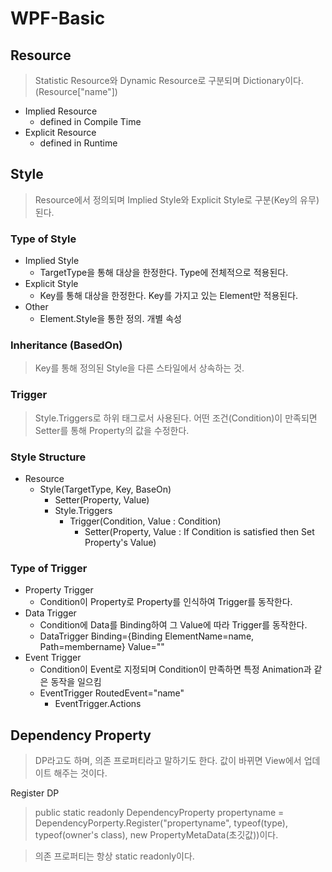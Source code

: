 WPF-Basic
===
Resource
---
> Statistic Resource와 Dynamic Resource로 구분되며 Dictionary이다.(Resource["name"])   
+ Implied Resource
    + defined in Compile Time
+ Explicit Resource
    + defined in Runtime
   
Style
---
> Resource에서 정의되며 Implied Style와 Explicit Style로 구분(Key의 유무)된다.
   
### Type of Style
+ Implied Style
    + TargetType을 통해 대상을 한정한다. Type에 전체적으로 적용된다.
+ Explicit Style
    + Key를 통해 대상을 한정한다. Key를 가지고 있는 Element만 적용된다.
+ Other
    + Element.Style을 통한 정의. 개별 속성

### Inheritance (BasedOn)
> Key를 통해 정의된 Style을 다른 스타일에서 상속하는 것.
   
### Trigger
> Style.Triggers로 하위 태그로서 사용된다. 어떤 조건(Condition)이 만족되면 Setter를 통해 Property의 값을 수정한다.
   
### Style Structure
+ Resource
    + Style(TargetType, Key, BaseOn)
        + Setter(Property, Value)
        + Style.Triggers
            + Trigger(Condition, Value : Condition)
                + Setter(Property, Value : If Condition is satisfied then Set Property's Value)

### Type of Trigger
+ Property Trigger
    + Condition이 Property로 Property를 인식하여 Trigger를 동작한다.
+ Data Trigger
    + Condition에 Data를 Binding하여 그 Value에 따라 Trigger를 동작한다.
    + DataTrigger Binding={Binding ElementName=name, Path=membername} Value=""
+ Event Trigger
    + Condition이 Event로 지정되며 Condition이 만족하면 특정 Animation과 같은 동작을 일으킴
    + EventTrigger RoutedEvent="name"
        + EventTrigger.Actions

Dependency Property
---
> DP라고도 하며, 의존 프로퍼티라고 말하기도 한다. 값이 바뀌면 View에서 업데이트 해주는 것이다.

Register DP
> public static readonly DependencyProperty propertyname = DependencyPorperty.Register("propertyname", typeof(type), typeof(owner's class), new PropertyMetaData(초깃값))이다.
   
>  의존 프로퍼티는 항상 static readonly이다. 